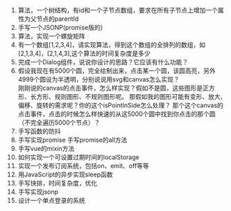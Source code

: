 1. 算法，一个树结构，有id和一个子节点数组，要求在所有子节点上增加一个属性为父节点的parentId
2. 手写一个JSONP(promise版的)
3. 算法，实现一个螺旋矩阵
4. 有一个数组[1,2,3,4]，请实现算法，得到这个数组的全排列的数组，如[2,1,3,4]，[2,1,4,3],这个算法的时间复杂度是多少
5. 完成一个Dialog组件，说说你设计的思路？它应该有什么功能？
6. 假设我现在有5000个圆，完全绘制出来，点击某一个圆，该圆高亮，另外4999个圆设为半透明，分别说说用svg和canvas怎么实现？  
   刚刚说的canvas的点击事件，怎么样实现？假如不是圆，这些图形是正方形、长方形、规则图形、不规则图形呢。
   那假如我的图形可能有变形、放大、偏移、旋转的需求呢？你的这个isPointInSide怎么处理？
   那个这个canvas的点击事件，点击的时候怎么样快速的从这5000个圆中找到你点击的那个圆（不完全遍历5000个节点）？
7. 手写函数的防抖
8. 手写实现promise  手写promise的all方法
9. 手写vue的mixin方法
10. 如何实现一个可设置过期时间的localStorage
11. 实现一个发布订阅系统，包括on、emit、off等等
12. 用JavaScript的异步实现sleep函数
13. 手写快排，时间复杂度，优化
14. 手写实现jsonp
15. 设计一个单点登录的系统
